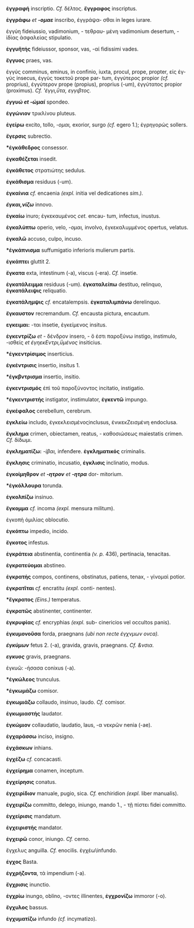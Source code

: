**ἐγγραφή** inscriptio. *Cf.* δέλτος. **ἔγγραφος** inscriptus.

**ἐγγράφω** *et **-ομαε*** inscribo, έγγράψα- σθαι in leges iurare.

ἐγγύη fideiussio, vadimonium, - τεθραυ- μένη vadimonium desertum, -
ἰδίας ἀσφαλείας stipulatio.

**ἐγγυῆτἡς** fideiussor, sponsor, vas, -αί fidissimi vades.

**ἔγγυος** praes, vas.

ἐγγύς comminus, eminus, in confinio, iuxta, procul, prope, propter, εἰς
έγ- γύς insecus, έγγὺς τοκετοῦ prope par- tum, έγγύτερος propior *(cf.*
proprius), έγγύτερον prope (propius), proprius (-um), έγγύτατος propior
(proximus). *Cf. 'έγγι,ΰτα, εγγιβτος.*

***έγγυώ et -ώμαί*** spondeo.

**ἐγγώνιον** τρικλίνου pluteus.

**ἐγείρω** excito, tollo, *-ομαι,* exorior, surgo *(cf.* egero 1.);
ἐγρηγορώς sollers.

**ἔγερσις** subrectio.

**\*ἐγκάθεδρος** consessor.

**ἐγκαθέζεται** insedit.

**ἐγκάθετος** στρατιώτης sedulus.

**ἐγκάθισμα** residuus (-um).

**ἐγκαίνια** *cf.* encaenia *(expl.* initia vel dedicationes *sim.).*

***έγκαι,νίζω*** innovo.

**ἐγκαίω** inuro; έγκεκαυμένος *cet.* encau- tum, infectus, inustus.

**ἐγκαλύπτω** operio, velo, *-ομαι,* involvo, ἐγκεκαλυμμένος opertus,
velatus.

**ἐγκαλῶ** accuso, culpo, incuso.

**\*έγκάπνισμα** suffumigatio inferioris mulierum partis.

**ἐγκάπτει** gluttit 2.

**ἔγκατα** exta, intestinum (-a), viscus (-era). *Cf.* insetie.

**ἐγκατάλειμμα** residuus (-um). **ἐγκαταλείπω** destituo, relinquo,
**ἐγκατάλειψις** reliquatio.

**ἐγκατάλημψις** *cf.* encatalempsis. **ἐγκαταλιμπάνω** derelinquo.

**ἔγκαυστον** recremandum. *Cf.* encausta pictura, encautum.

**εγκειμαι:** -ται insetie, ἐγκείμενος insi­tus.

**ἐγκεντρίζω** *et* - δένδρον insero, - ὅ ἐστι παροξύνω instigo,
instimulo, -ισθείς *et έγηεκΕντρι,ΰμένος* insiticius.

**\*ἐγκεντρίσιμος** inserticius.

**έγκέντρισις** insertio, insitus 1.

**\*έγκβντρισμα** insertio, insitio.

**ἐγκεντρισμός** ἐπὶ τοῦ παροξύνοντος incitatio, instigatio.

**\*ἐγκεντριστής** instigator, instimulator, **ἐγκεντῶ** impungo.

**ἐγκέφαλος** cerebellum, cerebrum.

**ἐγκλείω** includo, έγκεκλεισμένοςinclusus, ένικεκΖεισμένη endoclusa.

**ἔγκλημα** crimen, obiectamen, reatus, - καθοσιώσεως maiestatis crimen.
*Cf.* δίδωμι.

**ἐγκληματίζω:** *-ίβαι,* infenđere. **ἐγκληματικός** criminalis.

**ἔγκλησις** criminatio, incusatio, **ἐγκλισις** inclinatio, modus.

**ἐγκοίμηθρον** *et **-ητρον** et **-ητρα*** dor- mitorium.

**\*ἐγκόλλουρα** torunda.

**ἐγκολπίζω** insinuo.

**ἔγκομμα** *cf.* incoma *(expl.* mensura militum).

ἐγκοπἡ ὁμιλίας oblocutio.

**ἐγκόπτω** impedio, incido.

**ἔγκοτος** infestus.

**ἐγκράτεια** abstinentia, continentia *(v. p.* 436), pertinacia,
tenacitas.

**ἐγκρατεύομαι** abstineo.

**ἐγκρατἡς** compos, continens, obstinatus, patiens, tenax, - γίνομαὶ
potior.

**ἐγκρατῖται** *cf.* encratitu *(expl.* conti- nentes).

**\*ἔγκρατος** *(Eins.)* temperatus.

**ἐγκρατῶς** abstinenter, continenter.

**ἐγκρυφίας** *cf.* encryphias *(expl.* sub- cinericios vel occultos
panis).

**ἐγκυμονοῦσα** forda, praegnans *(ubi non recte έγχνμων ovca).*

***έγκύμων*** fetus 2. (-a), gravida, gravis, praegnans. *Cf. &νσια.*

***εγκυος*** gravis, praegnans.

ἐγκυῶ: -ήσασα conixus (-a).

**\*ἐγκώλεος** trunculus.

**\*ἐγκωμάζω** comisor.

**ἐγκωμιάζω** collaudo, insinuo, laudo. *Cf.* comisor.

**ἐγκωμιαστής** laudator.

**ἐγκώμιον** collaudatio, laudatio, laus, -α νεκρῶν nenia (-ae).

**ἐγχαράσσω** inciso, insigno.

**ἐγχάσκων** inhians.

**ἐγχέζω** *cf.* concacasti.

**ἐγχείρημα** conamen, inceptum.

**ἐγχείρησις** conatus.

**ἐγχειρίδιον** manuale, pugio, sica. *Cf.* enchiridion *(expl.* liber
manualis).

**ἐγχειρίζω** committo, delego, iniungo, mando 1., - τῇ πίστει fidei
committo.

**ἐγχείρισις** mandatum.

**ἐγχειριστής** mandator.

**ἐγχειρῶ** conor, iniungo. *Cf.* cerno.

ἔγχελυς anguilla. *Cf.* enocilis. ἐγχέω\\infundo.

**ἐγχος** Basta.

**ἐγχρἡζοντα**, τά impendium (-a).

**ἔγχρισις** inunctio.

**ἐγχρίω** inungo, oblino, -οντες illinentes, **ἐγχρονίζω** immoror
(-o).

**ἔγχυλος** bassus.

**ἐγχυματίζω** infundo *(cf.* incymatizo).
